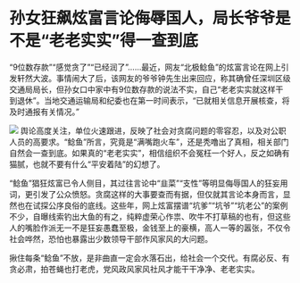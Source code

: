 # 孙女狂飙炫富言论侮辱国人，局长爷爷是不是“老老实实”得一查到底

“9位数存款”“感觉贪了”“已经润了”……最近，网友“北极鲶鱼”的炫富言论在网上引发轩然大波。事情闹大了后，该网友的爷爷钟先生出来回应，称其确曾任深圳区级交通局局长，但孙女口中家中有9位数存款的说法不实，自己“老老实实就这样干到退休”。当地交通运输局和纪委也在第一时间表示，“已就相关信息开展核查，将及时通报有关情况。”

![](https://inews.gtimg.com/news_bt/Od7kQcXpfX6KylxR57q8Udtn370fRK-k-YnFDBlUyn7jcAA/1000)
舆论高度关注，单位火速跟进，反映了社会对贪腐问题的零容忍，以及对公职人员的高要求。“鲶鱼”所言，究竟是“满嘴跑火车”，还是秃噜出了真相，相关部门自然会一查到底。如果真的“老老实实”，相信组织不会冤枉一个好人，反之如确有猫腻，也就不要有什么“平安着陆”的幻想了。

“鲶鱼”猖狂炫富已令人侧目，其过往言论中“韭菜”“支性”等明显侮辱国人的狂妄用词，更引发了公众愤怒。贪腐这样的大事要查而有据，但仅就其言论本身而言，显然也在试探公序良俗的底线。这些年，网上炫富摆谱“坑爹”“坑爷”“坑老公”的案例不少，自曝线索钓出大鱼的有之，纯粹虚荣心作祟、吹牛不打草稿的也有，但这些人的嘴脸作派无一不是狂妄愚蠢至极，金钱至上的豪横，高人一等的嚣张，不仅令社会哗然，恐怕也暴露出少数领导干部作风家风的大问题。

揪住每条“鲶鱼”不放，是非曲直一定会水落石出，给社会一个交代。有腐必反、有贪必肃，拍苍蝇也打老虎，党风政风家风社风才能干干净净、老老实实。


